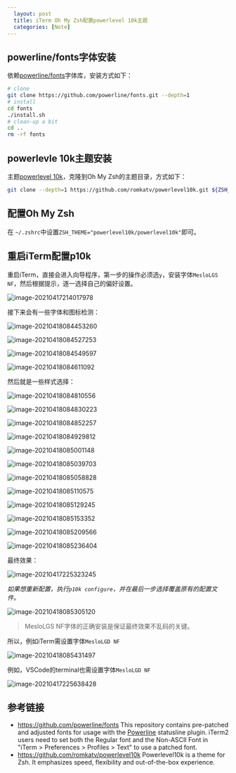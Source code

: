 ```yaml
---
  layout: post
  title: iTerm Oh My Zsh配置powerlevel 10k主题
  categories: [Note]
---
```


## powerline/fonts字体安装

依赖[powerline/fonts](https://github.com/powerline/fonts)字体库，安装方式如下：

```bash
# clone
git clone https://github.com/powerline/fonts.git --depth=1
# install
cd fonts
./install.sh
# clean-up a bit
cd ..
rm -rf fonts
```

## powerlevle 10k主题安装

主题[powerlevel 10k](https://github.com/romkatv/powerlevel10k)，克隆到Oh My Zsh的主题目录，方式如下：

```bash
git clone --depth=1 https://github.com/romkatv/powerlevel10k.git ${ZSH_CUSTOM:-$HOME/.oh-my-zsh/custom}/themes/powerlevel10k
```

## 配置Oh My Zsh

在 `~/.zshrc`中设置`ZSH_THEME="powerlevel10k/powerlevel10k"`即可。

## 重启iTerm配置p10k

重启iTerm，直接会进入向导程序，第一步的操作必须选`y`，安装字体`MesloLGS NF`，然后根据提示，逐一选择自己的偏好设置。

![image-20210417214017978](https://mds-1303228113.cos.ap-chongqing.myqcloud.com/imgs/20210417214018.png)

接下来会有一些字体和图标检测：

![image-20210418084453260](https://mds-1303228113.cos.ap-chongqing.myqcloud.com/imgs/image-20210418084453260.png)

![image-20210418084527253](https://mds-1303228113.cos.ap-chongqing.myqcloud.com/imgs/image-20210418084527253.png)

![image-20210418084549597](https://mds-1303228113.cos.ap-chongqing.myqcloud.com/imgs/image-20210418084549597.png)

![image-20210418084611092](https://mds-1303228113.cos.ap-chongqing.myqcloud.com/imgs/image-20210418084611092.png)

然后就是一些样式选择：

![image-20210418084810556](https://mds-1303228113.cos.ap-chongqing.myqcloud.com/imgs/image-20210418084810556.png)

![image-20210418084830223](https://mds-1303228113.cos.ap-chongqing.myqcloud.com/imgs/image-20210418084830223.png)

![image-20210418084852257](https://mds-1303228113.cos.ap-chongqing.myqcloud.com/imgs/image-20210418084852257.png)

![image-20210418084929812](https://mds-1303228113.cos.ap-chongqing.myqcloud.com/imgs/image-20210418084929812.png)

![image-20210418085001148](https://mds-1303228113.cos.ap-chongqing.myqcloud.com/imgs/image-20210418085001148.png)

![image-20210418085039703](https://mds-1303228113.cos.ap-chongqing.myqcloud.com/imgs/image-20210418085039703.png)

![image-20210418085058828](https://mds-1303228113.cos.ap-chongqing.myqcloud.com/imgs/image-20210418085058828.png)

![image-20210418085110575](https://mds-1303228113.cos.ap-chongqing.myqcloud.com/imgs/image-20210418085110575.png)

![image-20210418085129245](https://mds-1303228113.cos.ap-chongqing.myqcloud.com/imgs/image-20210418085129245.png)

![image-20210418085153352](https://mds-1303228113.cos.ap-chongqing.myqcloud.com/imgs/image-20210418085153352.png)

![image-20210418085209566](https://mds-1303228113.cos.ap-chongqing.myqcloud.com/imgs/image-20210418085209566.png)

![image-20210418085236404](https://mds-1303228113.cos.ap-chongqing.myqcloud.com/imgs/image-20210418085236404.png)

最终效果：

![image-20210417225323245](https://mds-1303228113.cos.ap-chongqing.myqcloud.com/imgs/20210417225323.png)

*如果想重新配置，执行`p10k configure`，并在最后一步选择覆盖原有的配置文件。*

![image-20210418085305120](https://mds-1303228113.cos.ap-chongqing.myqcloud.com/imgs/image-20210418085305120.png)

> MesloLGS NF字体的正确安装是保证最终效果不乱码的关键。

所以，例如iTerm需设置字体`MesloLGD NF`

![image-20210418085431497](https://mds-1303228113.cos.ap-chongqing.myqcloud.com/imgs/image-20210418085431497.png)

例如，VSCode的terminal也需设置字体`MesloLGD NF`

![image-20210417225638428](https://mds-1303228113.cos.ap-chongqing.myqcloud.com/imgs/20210417225638.png)

## 参考链接

- https://github.com/powerline/fonts This repository contains pre-patched and adjusted fonts for usage with the [Powerline](https://github.com/powerline/powerline) statusline plugin. iTerm2 users need to set both the Regular font and the Non-ASCII Font in "iTerm > Preferences > Profiles > Text" to use a patched font.
- https://github.com/romkatv/powerlevel10k Powerlevel10k is a theme for Zsh. It emphasizes speed, flexibility and out-of-the-box experience.
